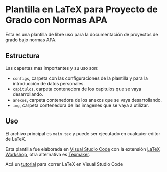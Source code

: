 # Plantilla en LaTeX para Proyecto de Grado con Normas APA
Esta es una plantilla de libre uso para la documentación de 
proyectos de grado bajo normas APA.

## Estructura

Las capertas mas importantes y su uso son:
- ```configs```, carpeta con las configuraciones de la plantilla y para la introducción de datos personales.
- ```capitulos```, carpeta contenedora de los capitulos que se vaya desarrollando.
- ```anexos```, carpeta contenedora de los anexos que se vaya desarrollando.
- ```img```, carpeta contenedora de las imagenes que se vaya a utilizar.

## Uso 

El archivo principal es ```main.tex``` y puede ser ejecutado en cualquier editor
de LaTeX.

Esta plantilla fue elaborada en [Visual Studio Code](https://code.visualstudio.com/) con la extensión [LaTeX Workshop](https://marketplace.visualstudio.com/items?itemName=James-Yu.latex-workshop), otra alternativa es [Texmaker](https://www.xm1math.net/texmaker/).

Acá un [tutorial](https://medium.com/@cr0wg4n/latex-y-visual-studio-code-gu%C3%ADa-de-instalaci%C3%B3n-ca8bef3935e3) para correr LaTeX en Visual Studio Code